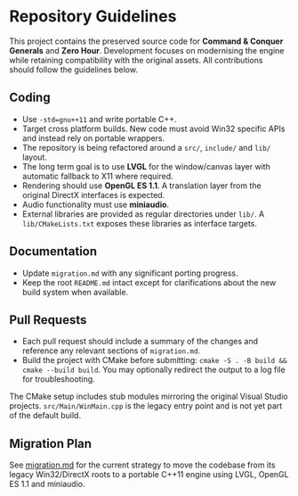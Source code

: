 # Repository Guidelines

This project contains the preserved source code for **Command & Conquer Generals** and **Zero Hour**. Development focuses on modernising the engine while retaining compatibility with the original assets. All contributions should follow the guidelines below.

## Coding

- Use `-std=gnu++11` and write portable C++.
- Target cross platform builds. New code must avoid Win32 specific APIs and instead rely on portable wrappers.
- The repository is being refactored around a `src/`, `include/` and `lib/` layout.
- The long term goal is to use **LVGL** for the window/canvas layer with automatic fallback to X11 where required.
- Rendering should use **OpenGL ES 1.1**. A translation layer from the original DirectX interfaces is expected.
- Audio functionality must use **miniaudio**.
- External libraries are provided as regular directories under `lib/`. A
  `lib/CMakeLists.txt` exposes these libraries as interface targets.

## Documentation

 - Update `migration.md` with any significant porting progress.
- Keep the root `README.md` intact except for clarifications about the new build system when available.

## Pull Requests

 - Each pull request should include a summary of the changes and reference any relevant sections of `migration.md`.
- Build the project with CMake before submitting:
  `cmake -S . -B build && cmake --build build`.
  You may optionally redirect the output to a log file for troubleshooting.

The CMake setup includes stub modules mirroring the original Visual Studio projects.
`src/Main/WinMain.cpp` is the legacy entry point and is not yet part of
the default build.

## Migration Plan

See [migration.md](migration.md) for the current strategy to move the codebase from its legacy Win32/DirectX roots to a portable C++11 engine using LVGL, OpenGL ES 1.1 and miniaudio.
